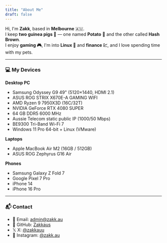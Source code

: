 ```yaml
---
title: "About Me"
draft: false
---
```


Hi, I'm **Zakk**, based in **Melbourne** 🇦🇺.  
I keep **two guinea pigs 🐹** — one named **Potato** 🥔 and the other called **Hash Brown**.  
I enjoy **gaming 🎮**, I'm into **Linux 🐧** and **finance 💹**, and I love spending time with my pets.

---

### 💻 My Devices

**Desktop PC**
- Samsung Odyssey G9 49" (5120×1440, HDMI 2.1)
- ASUS ROG STRIX X670E-A GAMING WIFI
- AMD Ryzen 9 7950X3D (16C/32T)
- NVIDIA GeForce RTX 4080 SUPER
- 64 GB DDR5 6000 MHz
- Aussie Telecom static public IP (1000/50 Mbps)
- BE9300 Tri-Band Wi-Fi 7
- Windows 11 Pro 64-bit + Linux (VMware)

**Laptops**
- Apple MacBook Air M2 (16GB / 512GB)
- ASUS ROG Zephyrus G16 Air

**Phones**
- Samsung Galaxy Z Fold 7
- Google Pixel 7 Pro
- iPhone 14
- iPhone 16 Pro

---

### 📬 Contact
- 📧 Email: [admin@zakk.au](mailto:admin@zakk.au)
- 🐙 GitHub: [Zakkaus](https://github.com/Zakkaus)
- 𝕏 X: [@zakkauu](https://x.com/zakkauu)
- 📸 Instagram: [@zakk.au](https://www.instagram.com/zakk.au/)

